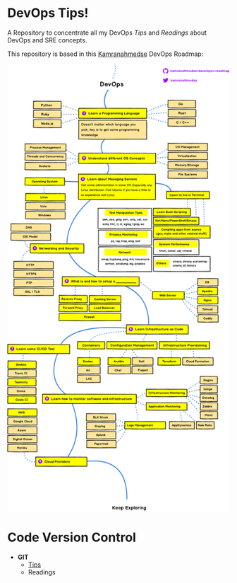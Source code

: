 # DevOps Tips!
A Repository to concentrate all my DevOps *Tips* and *Readings* about DevOps and SRE concepts.

This repository is based in this [Kamranahmedse](https://github.com/kamranahmedse) DevOps Roadmap:

<p align="center"><img src="images/devops.png" width="700px"></p>

# Code Version Control

- **GIT**
  - [Tips](git.md)
  - Readings
